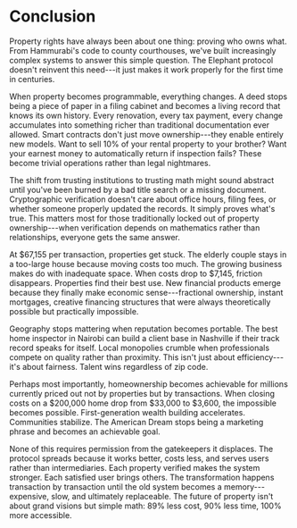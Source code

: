 # Conclusion

Property rights have always been about one thing: proving who owns what.
From Hammurabi's code to county courthouses, we've built increasingly
complex systems to answer this simple question. The Elephant protocol
doesn't reinvent this need---it just makes it work properly for the
first time in centuries.

When property becomes programmable, everything changes. A deed stops
being a piece of paper in a filing cabinet and becomes a living record
that knows its own history. Every renovation, every tax payment, every
change accumulates into something richer than traditional documentation
ever allowed. Smart contracts don't just move ownership---they enable
entirely new models. Want to sell 10% of your rental property to your
brother? Want your earnest money to automatically return if inspection
fails? These become trivial operations rather than legal nightmares.

The shift from trusting institutions to trusting math might sound
abstract until you've been burned by a bad title search or a missing
document. Cryptographic verification doesn't care about office hours,
filing fees, or whether someone properly updated the records. It simply
proves what's true. This matters most for those traditionally locked out
of property ownership---when verification depends on mathematics rather
than relationships, everyone gets the same answer.

At \$67,155 per transaction, properties get stuck. The elderly couple
stays in a too-large house because moving costs too much. The growing
business makes do with inadequate space. When costs drop to \$7,145,
friction disappears. Properties find their best use. New financial
products emerge because they finally make economic sense---fractional
ownership, instant mortgages, creative financing structures that were
always theoretically possible but practically impossible.

Geography stops mattering when reputation becomes portable. The best
home inspector in Nairobi can build a client base in Nashville if their
track record speaks for itself. Local monopolies crumble when
professionals compete on quality rather than proximity. This isn't just
about efficiency---it's about fairness. Talent wins regardless of zip
code.

Perhaps most importantly, homeownership becomes achievable for millions
currently priced out not by properties but by transactions. When closing
costs on a \$200,000 home drop from \$33,000 to \$3,600, the impossible
becomes possible. First-generation wealth building accelerates.
Communities stabilize. The American Dream stops being a marketing phrase
and becomes an achievable goal.

None of this requires permission from the gatekeepers it displaces. The
protocol spreads because it works better, costs less, and serves users
rather than intermediaries. Each property verified makes the system
stronger. Each satisfied user brings others. The transformation happens
transaction by transaction until the old system becomes a
memory---expensive, slow, and ultimately replaceable. The future of
property isn't about grand visions but simple math: 89% less cost, 90%
less time, 100% more accessible.
